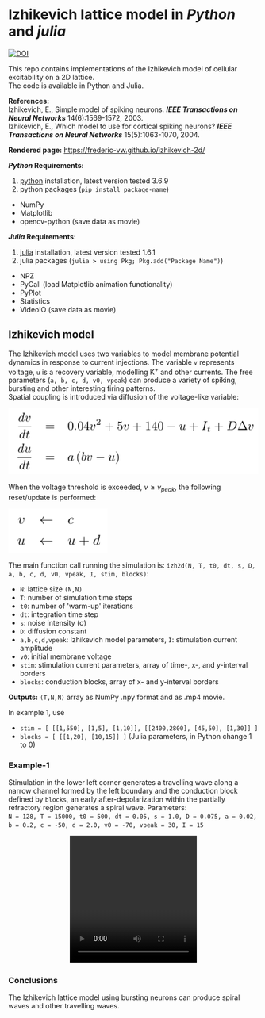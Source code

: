 # Izhikevich lattice model in *Python* and *julia*

[![DOI](https://zenodo.org/badge/368750161.svg)](https://zenodo.org/badge/latestdoi/368750161)

This repo contains implementations of the Izhikevich model of cellular excitability on a 2D lattice.  
The code is available in Python and Julia.  

**References:**  
Izhikevich, E., Simple model of spiking neurons. __*IEEE Transactions on Neural Networks*__ 14(6):1569-1572, 2003.  
Izhikevich, E., Which model to use for cortical spiking neurons? __*IEEE Transactions on Neural Networks*__ 15(5):1063-1070, 2004.

**Rendered page:** https://frederic-vw.github.io/izhikevich-2d/

**_Python_ Requirements:**
1. [python](https://www.python.org/) installation, latest version tested 3.6.9
2. python packages (`pip install package-name`)
  - NumPy
  - Matplotlib
  - opencv-python (save data as movie)

**_Julia_ Requirements:**
1. [julia](https://julialang.org/) installation, latest version tested 1.6.1
2. julia packages (`julia > using Pkg; Pkg.add("Package Name")`)
  - NPZ
  - PyCall (load Matplotlib animation functionality)
  - PyPlot
  - Statistics
  - VideoIO (save data as movie)

## Izhikevich model

The Izhikevich model uses two variables to model membrane potential dynamics in response to current injections. The variable `v` represents voltage, `u` is a recovery variable, modelling K<sup>+</sup> and other currents. The free parameters (`a, b, c, d, v0, vpeak`) can produce a variety of spiking, bursting and other interesting firing patterns.  
Spatial coupling is introduced via diffusion of the voltage-like variable:

<p align="left">
<img width="600" src="images/izh_equations_536_142.png">
</p>

When the voltage threshold is exceeded, $v \ge v_{peak}$, the following reset/update is performed:

<p align="left">
<img width="200" src="images/izh_update_189_84.png">
</p>

<!--
Noise is added via Itô-integration:

<p align="left">
<img width="280" src="images/fhn_sde_368_96_bg.png">
</p>
-->

The main function call running the simulation is: `izh2d(N, T, t0, dt, s, D, a, b, c, d, v0, vpeak, I, stim, blocks)`:  
- `N`: lattice size `(N,N)`
- `T`: number of simulation time steps
- `t0`: number of 'warm-up' iterations
- `dt`: integration time step
- `s`: noise intensity (&sigma;)
- `D`: diffusion constant
- `a,b,c,d,vpeak`: Izhikevich model parameters, `I`: stimulation current amplitude
- `v0`: initial membrane voltage
- `stim`: stimulation current parameters, array of time-, x-, and y-interval borders
- `blocks`: conduction blocks, array of x- and y-interval borders

**Outputs:** `(T,N,N)` array as NumPy .npy format and as .mp4 movie.

In example 1, use
- `stim = [ [[1,550], [1,5], [1,10]], [[2400,2800], [45,50], [1,30]] ]`
- `blocks = [ [[1,20], [10,15]] ]`
(Julia parameters, in Python change 1 to 0)

### Example-1
Stimulation in the lower left corner generates a travelling wave along a narrow channel formed by the left boundary and the conduction block defined by `blocks`, an early after-depolarization within the partially refractory region generates a spiral wave.
Parameters:  
`N = 128, T = 15000, t0 = 500, dt = 0.05, s = 1.0, D = 0.075, a = 0.02, b = 0.2, c = -50, d = 2.0, v0 = -70, vpeak = 30, I = 15`

<p align="center">
<video src="videos/izh2d_I_15.0_s_1.00_D_0.075.webm" width="256" height="256" controls preload></video>
</p>

### Conclusions
The Izhikevich lattice model using bursting neurons can produce spiral waves and other travelling waves.
